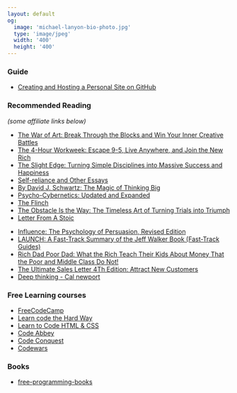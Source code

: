 ```yaml
---
layout: default
og:
  image: 'michael-lanyon-bio-photo.jpg'
  type: 'image/jpeg'
  width: '400'
  height: '400'
---
```


### Guide
* [Creating and Hosting a Personal Site on GitHub](http://jmcglone.com/guides/github-pages/)

### Recommended Reading
<em>(some affiliate links below)</em>
- <a target="_blank" href="https://www.amazon.com/gp/product/1936891026/ref=as_li_tl?ie=UTF8&camp=1789&creative=9325&creativeASIN=1936891026&linkCode=as2&tag=yeungndev-20&linkId=f879e88d38a0b9e28a10a7ba60bcf14b">The War of Art: Break Through the Blocks and Win Your Inner Creative Battles</a><img src="//ir-na.amazon-adsystem.com/e/ir?t=yeungndev-20&l=am2&o=1&a=1936891026" width="1" height="1" border="0" alt="" style="border:none !important; margin:0px !important;" />
- <a target="_blank" href="https://www.amazon.com/gp/product/0307465357/ref=as_li_tl?ie=UTF8&camp=1789&creative=9325&creativeASIN=0307465357&linkCode=as2&tag=yeungndev-20&linkId=7766ffcc70153420bea6dcd37964625b">The 4-Hour Workweek: Escape 9-5, Live Anywhere, and Join the New Rich</a><img src="//ir-na.amazon-adsystem.com/e/ir?t=yeungndev-20&l=am2&o=1&a=0307465357" width="1" height="1" border="0" alt="" style="border:none !important; margin:0px !important;" />
- <a target="_blank" href="https://www.amazon.com/gp/product/1626340463/ref=as_li_tl?ie=UTF8&camp=1789&creative=9325&creativeASIN=1626340463&linkCode=as2&tag=yeungndev-20&linkId=67bfabc6feaa4755b18362d965e9ebcd">The Slight Edge: Turning Simple Disciplines into Massive Success and Happiness</a><img src="//ir-na.amazon-adsystem.com/e/ir?t=yeungndev-20&l=am2&o=1&a=1626340463" width="1" height="1" border="0" alt="" style="border:none !important; margin:0px !important;" />
- <a target="_blank" href="https://www.amazon.com/gp/product/1463772114/ref=as_li_tl?ie=UTF8&camp=1789&creative=9325&creativeASIN=1463772114&linkCode=as2&tag=yeungndev-20&linkId=7f3b6bb194cf2b05dc25c08325db3312">Self-reliance and Other Essays</a><img src="//ir-na.amazon-adsystem.com/e/ir?t=yeungndev-20&l=am2&o=1&a=1463772114" width="1" height="1" border="0" alt="" style="border:none !important; margin:0px !important;" />
- <a target="_blank" href="https://www.amazon.com/gp/product/B004W3HI9W/ref=as_li_tl?ie=UTF8&camp=1789&creative=9325&creativeASIN=B004W3HI9W&linkCode=as2&tag=yeungndev-20&linkId=dc7042af0dc097fe1b5e87110464ff1f">By David J. Schwartz: The Magic of Thinking Big</a><img src="//ir-na.amazon-adsystem.com/e/ir?t=yeungndev-20&l=am2&o=1&a=B004W3HI9W" width="1" height="1" border="0" alt="" style="border:none !important; margin:0px !important;" />
- <a target="_blank" href="https://www.amazon.com/gp/product/0399176136/ref=as_li_tl?ie=UTF8&camp=1789&creative=9325&creativeASIN=0399176136&linkCode=as2&tag=yeungndev-20&linkId=f7ccd58c518eba3b33db8421e679f651">Psycho-Cybernetics: Updated and Expanded</a><img src="//ir-na.amazon-adsystem.com/e/ir?t=yeungndev-20&l=am2&o=1&a=0399176136" width="1" height="1" border="0" alt="" style="border:none !important; margin:0px !important;" />
- <a target="_blank" href="https://www.amazon.com/gp/product/B00NLJHGOA/ref=as_li_tl?ie=UTF8&camp=1789&creative=9325&creativeASIN=B00NLJHGOA&linkCode=as2&tag=yeungndev-20&linkId=64550ed9f06e62288f72bea61002c016">The Flinch</a><img src="//ir-na.amazon-adsystem.com/e/ir?t=yeungndev-20&l=am2&o=1&a=B00NLJHGOA" width="1" height="1" border="0" alt="" style="border:none !important; margin:0px !important;" />
- <a target="_blank" href="https://www.amazon.com/gp/product/1591846358/ref=as_li_tl?ie=UTF8&camp=1789&creative=9325&creativeASIN=1591846358&linkCode=as2&tag=yeungndev-20&linkId=22205a8d71bfc4d5dad2d8214eddea03">The Obstacle Is the Way: The Timeless Art of Turning Trials into Triumph</a><img src="//ir-na.amazon-adsystem.com/e/ir?t=yeungndev-20&l=am2&o=1&a=1591846358" width="1" height="1" border="0" alt="" style="border:none !important; margin:0px !important;" />
- <a target="_blank" href="https://www.amazon.com/gp/product/1521716587/ref=as_li_tl?ie=UTF8&camp=1789&creative=9325&creativeASIN=1521716587&linkCode=as2&tag=yeungndev-20&linkId=4e0e71d7cde522feed7c3fb62f69aeb0">Letter From A Stoic</a><img src="//ir-na.amazon-adsystem.com/e/ir?t=yeungndev-20&l=am2&o=1&a=1521716587" width="1" height="1" border="0" alt="" style="border:none !important; margin:0px !important;" />
* <a target="_blank" href="https://www.amazon.com/gp/product/006124189X/ref=as_li_tl?ie=UTF8&camp=1789&creative=9325&creativeASIN=006124189X&linkCode=as2&tag=yeungndev-20&linkId=6fcebe2baef333dec964407b43c5c593">Influence: The Psychology of Persuasion, Revised Edition</a><img src="//ir-na.amazon-adsystem.com/e/ir?t=yeungndev-20&l=am2&o=1&a=006124189X" width="1" height="1" border="0" alt="" style="border:none !important; margin:0px !important;" />
* <a target="_blank" href="https://www.amazon.com/gp/product/B0145M39N8/ref=as_li_tl?ie=UTF8&camp=1789&creative=9325&creativeASIN=B0145M39N8&linkCode=as2&tag=yeungndev-20&linkId=2d31d047d9cd660d655a767772242cc1">LAUNCH: A Fast-Track Summary of the Jeff Walker Book (Fast-Track Guides)</a><img src="//ir-na.amazon-adsystem.com/e/ir?t=yeungndev-20&l=am2&o=1&a=B0145M39N8" width="1" height="1" border="0" alt="" style="border:none !important; margin:0px !important;" />
* <a target="_blank" href="https://www.amazon.com/gp/product/1612680194/ref=as_li_tl?ie=UTF8&camp=1789&creative=9325&creativeASIN=1612680194&linkCode=as2&tag=yeungndev-20&linkId=683dccd9b68313784bf6c96a55da148b">Rich Dad Poor Dad: What the Rich Teach Their Kids About Money That the Poor and Middle Class Do Not!</a><img src="//ir-na.amazon-adsystem.com/e/ir?t=yeungndev-20&l=am2&o=1&a=1612680194" width="1" height="1" border="0" alt="" style="border:none !important; margin:0px !important;" />
* [The Ultimate Sales Letter 4Th Edition: Attract New Customers](https://www.amazon.com/Ultimate-Sales-Letter-4Th-Customers-ebook/dp/B004J35JFU)
* [Deep thinking - Cal newport]()

### Free Learning courses
* [FreeCodeCamp](https://www.freecodecamp.org)
* [Learn code the Hard Way](https://learncodethehardway.org/)
* [Learn to Code HTML & CSS](https://learn.shayhowe.com/)
* [Code Abbey](http://www.codeabbey.com/)
* [Code Conquest](http://www.codeconquest.com/)
* [Codewars](https://www.codewars.com/)

### Books 
* [free-programming-books](https://github.com/EbookFoundation/free-programming-books/blob/master/free-programming-books.md)